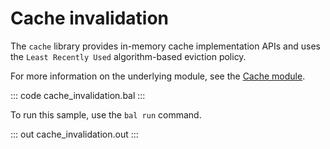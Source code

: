# Cache invalidation

The `cache` library provides in-memory cache implementation APIs and
uses the `Least Recently Used` algorithm-based eviction policy.

For more information on the underlying module, see the [Cache module](https://docs.central.ballerina.io/ballerina/cache/latest/).

::: code cache_invalidation.bal :::

To run this sample, use the `bal run` command.

::: out cache_invalidation.out :::